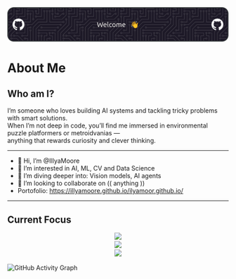 <img src="./imgs/header.png" alt="Header">

# About Me

## Who am I?  
I’m someone who loves building AI systems and tackling tricky problems with smart solutions.  
When I’m not deep in code, you’ll find me immersed in environmental puzzle platformers or metroidvanias —  
anything that rewards curiosity and clever thinking.

---
- 👋 Hi, I’m @IllyaMoore
- 👀 I’m interested in AI, ML, CV and Data Science
- 🌱 I’m diving deeper into: Vision models, AI agents 
- 💞️ I’m looking to collaborate on (( anything ))
- Portofolio: https://illyamoore.github.io/ilyamoor.github.io/

---

## Current Focus


<p align="center">
  <!-- Languages -->
  <img src="https://skillicons.dev/icons?i=python,rust&perline=7" /><br>
	  <!-- AI / Data -->
  <img src="https://skillicons.dev/icons?i=pytorch,sklearn,tensorflow&perline=7" /><br>
    <!-- Tools -->
  <img src="https://skillicons.dev/icons?i=git,github,linux,docker,neovim&perline=7" />
</p>

![GitHub Activity Graph](https://github-readme-activity-graph.vercel.app/graph?username=IllyaMoore&theme=react-dark)